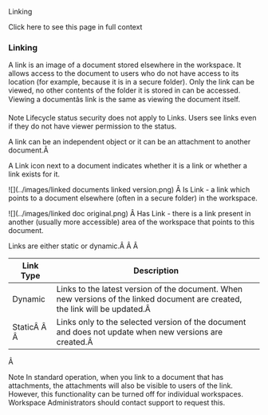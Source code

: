 Linking

Click here to see this page in full context

###  Linking

A link is an image of a document stored elsewhere in the workspace. It allows
access to the document to users who do not have access to its location (for
example, because it is in a secure folder). Only the link can be viewed, no
other contents of the folder it is stored in can be accessed. Viewing a
documentâs link is the same as viewing the document itself.

Note  Lifecycle status security does not apply to Links. Users see links even
if they do not have viewer permission to the status.

A link can be an independent object or it can be an attachment to another
document.Â

A Link icon next to a document indicates whether it is a link or whether a
link exists for it.

![](../images/linked documents linked version.png) Â Is Link - a link which
points to a document elsewhere (often in a secure folder) in the workspace.

![](../images/linked doc original.png) Â Has Link - there is a link present in
another (usually more accessible) area of the workspace that points to this
document.

Links are either static or dynamic.Â Â Â

Link Type  |  Description   
---|---  
Dynamic  |  Links to the latest version of the document. When new versions of the linked document are created, the link will be updated.Â   
StaticÂ Â Â  |  Links only to the selected version of the document and does not update when new versions are created.Â   
  
Â

Note  In standard operation, when you link to a document that has attachments,
the attachments will also be visible to users of the link. However, this
functionality can be turned off for individual workspaces. Workspace
Administrators should contact support to request this.

